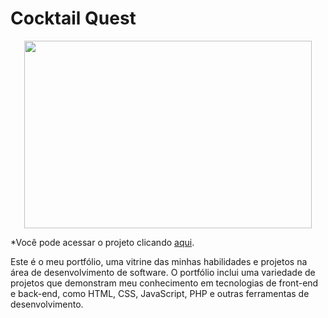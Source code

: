 # Cocktail Quest

<p align="center">
  <img width="460" height="300" src="https://github.com/Rafael-Lee1/Icons/blob/dfde3ed8e1a15f8c3431c2cb3469b91672d34c91/portifolio_rafael.png">
</p>

*Você pode acessar o projeto clicando <a href="https://meuportifolio-production-8292.up.railway.app/">aqui</a>.</p>
Este é o meu portfólio, uma vitrine das minhas habilidades e projetos na área de desenvolvimento de software. O portfólio inclui uma variedade de projetos que demonstram meu conhecimento em tecnologias de front-end e back-end, como HTML, CSS, JavaScript, PHP e outras ferramentas de desenvolvimento.
